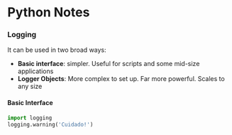 # Python Notes

### Logging
It can be used in two broad ways:
* **Basic interface**: simpler. Useful for scripts and some mid-size applications
* **Logger Objects**: More complex to set up. Far more powerful. Scales to any size

#### Basic Interface
```python
import logging
logging.warning('Cuidado!')
```
